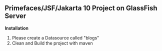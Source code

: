 ## **Primefaces/JSF/Jakarta 10 Project on GlassFish Server**

**Installation**

1.  Please create a Datasource called "blogs"
2.  Clean and Build the project with maven
